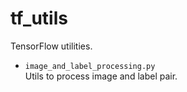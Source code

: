 # tf_utils
TensorFlow utilities.

* `image_and_label_processing.py`  
Utils to process image and label pair.
